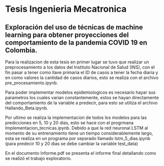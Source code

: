 # Tesis Ingenieria Mecatronica
## Exploración del uso de técnicas de machine learning para obtener proyecciones  del comportamiento de la pandemia COVID 19 en Colombia.

Para la realizacion de esta tesis en primer lugar se tuvo que realizar un preprocesamiento a los datos del Instituto Nacional de Salud (INS), con el fin pasar a tener como llave primaria el ID de casos a tener la fecha diaria y en como valores la cantidad de casos diarios, esto se realiza con el archivo pre_procesamiento.ipynb.

Para poder implementar modelos epidemiologicos es necesario hayar sus parametros los cuales varian constantemente, estos se hayan directamente del comportamiento de la variable a predecir, para esto se utiliza el archivo Hallando_Beta.ipynb.

Por ultimo se realiza la implementacion de todos los modelos para las predicciones en 5, 10 y 20 dias, esto se hace con el progrmana Implementacion_tecnicas.ipynb. Debido a que la red neuronal LSTM al momento de su entrenamiento tiene un tiempo considerablemente largo, esta se realiza en un programa por separado llamado lstm_5_dias.ipynb 
(para predecir 10 y 20 dias se debe cambiar la variable test_data)

En el documento Informe.pdf se presenta el informe final detallando como se realizó el trabajo exploratorio.




